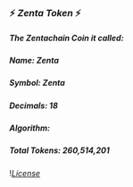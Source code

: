 ### :zap: *Zenta Token* :zap:

##### *The Zentachain Coin it called:*
#####                                *Name: Zenta* 
#####                               *Symbol: Zenta* 
#####                             *Decimals: 18*
#####                            *Algorithm:*
#####                         *Total Tokens: 260,514,201*

!*[License](https://img.shields.io/badge/license-MIT-green.svg?style=flat)*
